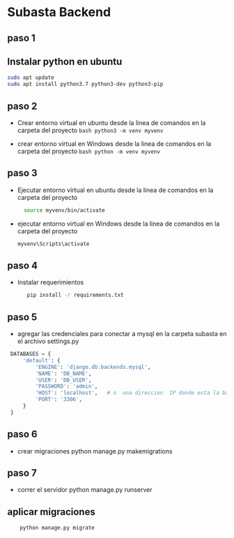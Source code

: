 # Subasta Backend
## paso 1 ##

## Instalar python en ubuntu
``` bash
sudo apt update
sudo apt install python3.7 python3-dev python3-pip
``` 

## paso 2 
   - Crear entorno virtual en ubuntu  desde la linea de comandos en la carpeta del proyecto
    ```bash
      python3 -m venv myvenv
    ```

   - crear entorno virtual en Windows  desde la linea de comandos en la carpeta del proyecto
    ```bash
        python -m venv myvenv
    ```

## paso 3 

   - Ejecutar entorno virtual en ubuntu desde la linea de comandos en la carpeta del proyecto
      ```bash
        source myvenv/bin/activate
        ```

   - ejecutar entorno virtual en Windows desde la linea de comandos en la carpeta del proyecto
       ```bash
       myvenv\Scripts\activate
       ```

## paso 4 
   - Instalar requerimientos 
     ```bash
        pip install -r requirements.txt
        ```

## paso 5 
   - agregar las credenciales para conectar a mysql en la carpeta subasta en el archivo settings.py 
   ```python
    DATABASES = {
        'default': {
            'ENGINE': 'django.db.backends.mysql', 
            'NAME': 'DB_NAME',
            'USER': 'DB_USER',
            'PASSWORD': 'admin',
            'HOST': 'localhost',   # o  una direccion  IP donde esta la base de datos
            'PORT': '3306',
        }
    }
   ```

## paso 6 
   - crear migraciones
    python manage.py makemigrations

## paso 7 
   - correr el servidor
    python manage.py runserver

## aplicar migraciones
        python manage.py migrate      